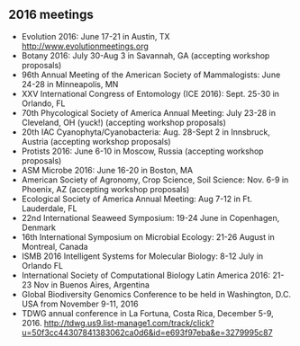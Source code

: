 ## 2016 meetings
* Evolution 2016: June 17-21 in Austin, TX http://www.evolutionmeetings.org
* Botany 2016: July 30-Aug 3 in Savannah, GA (accepting workshop proposals)
* 96th Annual Meeting of the American Society of Mammalogists: June 24-28 in Minneapolis, MN
* XXV International Congress of Entomology (ICE 2016): Sept. 25-30 in Orlando, FL
* 70th Phycological Society of America Annual Meeting: July 23-28 in Cleveland, OH (yuck!) (accepting workshop proposals)
* 20th IAC Cyanophyta/Cyanobacteria: Aug. 28-Sept 2 in Innsbruck, Austria (accepting workshop proposals)
* Protists 2016: June 6-10 in Moscow, Russia (accepting workshop proposals)
* ASM Microbe 2016: June 16-20 in Boston, MA
* American Society of Agronomy, Crop Science, Soil Science: Nov. 6-9 in Phoenix, AZ (accepting workshop proposals)
* Ecological Society of America Annual Meeting: Aug 7-12 in Ft. Lauderdale, FL
* 22nd International Seaweed Symposium: 19-24 June in Copenhagen, Denmark
* 16th International Symposium on Microbial Ecology: 21-26 August in Montreal, Canada
* ISMB 2016 Intelligent Systems for Molecular Biology: 8-12 July in Orlando FL
* International Society of Computational Biology Latin America 2016: 21-23 Nov in Buenos Aires, Argentina
* Global Biodiversity Genomics Conference to be held in Washington, D.C. USA from November 9-11, 2016
* TDWG annual conference in La Fortuna, Costa Rica, December 5-9, 2016. http://tdwg.us9.list-manage1.com/track/click?u=50f3cc44307841383062ca0d6&id=e693f97eba&e=3279995c87
